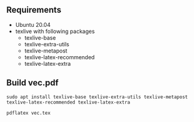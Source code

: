 ## Requirements

- Ubuntu 20.04
- texlive with following packages
  - texlive-base
  - texlive-extra-utils
  - texlive-metapost
  - texlive-latex-recommended
  - texlive-latex-extra

## Build vec.pdf

```
sudo apt install texlive-base texlive-extra-utils texlive-metapost texlive-latex-recommended texlive-latex-extra

pdflatex vec.tex

```
